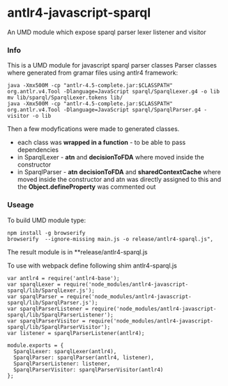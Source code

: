 antlr4-javascript-sparql
========================

An UMD module which expose sparql parser lexer listener and visitor 

### Info 

This is a UMD module for javascript sparql parser classes 
Parser classes where generated from gramar files using antlr4 framework:    

```
java -Xmx500M -cp "antlr-4.5-complete.jar:$CLASSPATH" org.antlr.v4.Tool -Dlanguage=JavaScript sparql/SparqlLexer.g4 -o lib
mv lib/sparql/SparqlLexer.tokens lib/
java -Xmx500M -cp "antlr-4.5-complete.jar:$CLASSPATH" org.antlr.v4.Tool -Dlanguage=JavaScript sparql/SparqlParser.g4 -visitor -o lib
```
Then a few modyfications were made to generated classes.

 * each class was **wrapped in a function** - to be able to pass dependencies 
 * in SparqlLexer - **atn** and **decisionToFDA** where moved inside the constructor
 * in SparqlParser - **atn** **decisionToFDA** and  **sharedContextCache** where moved inside the constructor and  atn was directly assigned to this and the **Object.defineProperty** was commented out

### Useage

To build UMD module type:    
 
```    
npm install -g browserify
browserify  --ignore-missing main.js -o release/antlr4-sparql.js",
```
    
The result module is in **release/antlr4-sparql.js

To use with webpack define following shim antlr4-sparql.js  

```
var antlr4 = require('antlr4-base');
var sparqlLexer = require('node_modules/antlr4-javascript-sparql/lib/SparqlLexer.js');
var sparqlParser = require('node_modules/antlr4-javascript-sparql/lib/SparqlParser.js');
var sparqlParserListener = require('node_modules/antlr4-javascript-sparql/lib/SparqlParserListener');
var sparqlParserVisitor = require('node_modules/antlr4-javascript-sparql/lib/SparqlParserVisitor');
var listener = sparqlParserListener(antlr4);

module.exports = {
  SparqlLexer: sparqlLexer(antlr4),
  SparqlParser: sparqlParser(antlr4, listener),
  SparqlParserListener: listener,
  SparqlParserVisitor: sparqlParserVisitor(antlr4)
};
```



